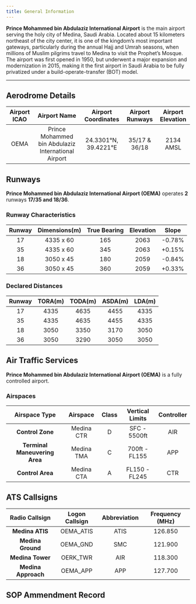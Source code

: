 ```yaml
---
title: General Information
---
```


**Prince Mohammed bin Abdulaziz International Airport** is the main airport serving the holy city of Medina, Saudi Arabia. Located about 15 kilometers northeast of the city center, it is one of the kingdom’s most important gateways, particularly during the annual Hajj and Umrah seasons, when millions of Muslim pilgrims travel to Medina to visit the Prophet’s Mosque. The airport was first opened in 1950, but underwent a major expansion and modernization in 2015, making it the first airport in Saudi Arabia to be fully privatized under a build-operate-transfer (BOT) model.

---
## Aerodrome Details
| **Airport ICAO** |                  **Airport Name**                 | **Airport Coordinates** | **Airport Runways** | **Airport Elevation** |
|:----------------:|:-------------------------------------------------:|:-----------------------:|:-------------------:|:---------------------:|
|       OEMA       |Prince Mohammed bin Abdulaziz International Airport|   24.3301°N, 39.4221°E  |    35/17 & 36/18    |       2134 AMSL       |

## Runways
**Prince Mohammed bin Abdulaziz International Airport (OEMA)** operates **2** runways **17/35 and 18/36**.

### Runway Characteristics
| **Runway** | **Dimensions(m)** | **True Bearing** | **Elevation** | **Slope** |
|:----------:|:-----------------:|:----------------:|:-------------:|:---------:|
|     17     |     4335 x 60     |        165       |      2063     |  -0.78%   |
|     35     |     4335 x 60     |        345       |      2063     |  +0.15%   |
|     18     |     3050 x 45     |        180       |      2059     |  -0.84%   |
|     36     |     3050 x 45     |        360       |      2059     |  +0.33%   |

### Declared Distances
| **Runway** | **TORA(m)** | **TODA(m)** | **ASDA(m)** | **LDA(m)** |
|:----------:|:-----------:|:-----------:|:-----------:|:----------:|
|     17     |    4335     |    4635     |    4455     |    4335    |
|     35     |    4335     |    4635     |    4455     |    4335    |
|     18     |    3050     |    3350     |    3170     |    3050    |
|     36     |    3050     |    3290     |    3050     |    3050    |

## Air Traffic Services
**Prince Mohammed bin Abdulaziz International Airport (OEMA)** is a fully controlled airport.

### Airspaces
|         Airspace Type         |     Airspace      | Class | Vertical Limits |  Controller  |
| :---------------------------: | :---------------: | :---: | :-------------: | :----------: |
|       **Control Zone**        |    Medina CTR     |   D   |  SFC - 5500ft   |      AIR     |
| **Terminal Maneuvering Area** |    Medina TMA     |   C   |  700ft - FL155  |      APP     |
|       **Control Area**        |    Medina CTA     |   A   |  FL150 - FL245  |      CTR     |

## ATS Callsigns
|     **Radio Callsign**      | **Logon Callsign** | **Abbreviation** | **Frequency (MHz)** |
| :-------------------------: | :----------------: | :--------------: | :-----------------: |
|       **Medina ATIS**       |     OEMA_ATIS      |       ATIS       |       126.850       |
|      **Medina Ground**      |      OEMA_GND      |        SMC       |       121.900       |
|      **Medina Tower**       |      OERK_TWR      |        AIR       |       118.300       |
|     **Medina Approach**     |      OEMA_APP      |        APP       |       127.700       |

## SOP Ammendment Record